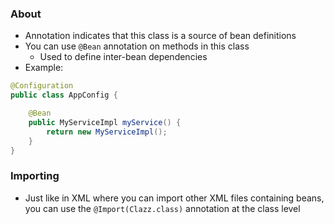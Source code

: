 ### About
* Annotation indicates that this class is a source of bean definitions
* You can use `@Bean` annotation on methods in this class
	* Used to define inter-bean dependencies
* Example:
```java
@Configuration
public class AppConfig {

	@Bean
	public MyServiceImpl myService() {
		return new MyServiceImpl();
	}
}
```
### Importing
* Just like in XML where you can import other XML files containing beans, you can use the `@Import(Clazz.class)` annotation at the class level

